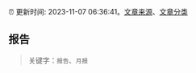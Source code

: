 :alarm_clock: 更新时间: 2023-11-07 06:36:41。[文章来源](/README.md)、[文章分类](/TAGS.md)

## 报告


> 关键字：`报告`、`月报`



